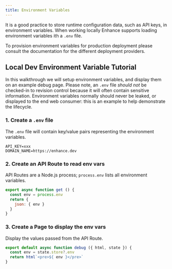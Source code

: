 ```yaml
---
title: Environment Variables
---
```


It is a good practice to store runtime configuration data, such as API keys, in environment variables. When working locally Enhance supports loading environment variables ith a `.env` file. 

<doc-callout mark="🔎">
To provision environment variables for production deployment please consult the documentation for the different deployment providers. 
</doc-callout>

## Local Dev Environment Variable Tutorial

In this walkthrough we will setup environment variables, and display them on an example debug page. Please note, an `.env` file *should not* be checked-in to revision control because it will often contain sensitive information. Environment variables normally should never be leaked, or displayed to the end web consumer: this is an example to help demonstrate the lifecycle.

### 1. Create a `.env` file

The `.env` file will contain key/value pairs representing the environment variables.

<doc-code filename=".env">

```
API_KEY=xxx
DOMAIN_NAME=https://enhance.dev
```

</doc-code>

### 2. Create an API Route to read env vars

API Routes are a Node.js process; `process.env` lists all environment variables.

<doc-code filename="app/api/debug.mjs" highlight="2-add" callout="4-env">

```javascript
export async function get () {
  const env = process.env
  return { 
    json: { env } 
  }
}
```

</doc-code>

### 3. Create a Page to display the env vars

Display the values passed from the API Route.

<doc-code filename="app/pages/debug.mjs" highlight="2-add">

```javascript
export default async function debug ({ html, state }) {
  const env = state.store?.env
  return html`<pre>${ env }</pre>` 
}
```

</doc-code>
